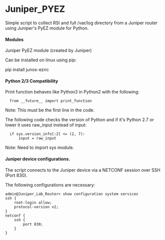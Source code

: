 # Juniper_PYEZ
Simple script to collect RSI and full /var/log directory from a Juniper router using Juniper's PyEZ module for Python.

#### Modules
Juniper PyEZ module (created by Juniper)

Can be installed on linux using pip:

  pip install junos-eznc

#### Python 2/3 Compatibility
Print function behaves like Python3 in Python2 with the following:
```
  from __future__ import print_function
```
Note: This must be the first line in the code.

The following code checks the version of Python and if it's Python 2.7 or lower it uses raw_input instead of input:
```
  if sys.version_info[:2] <= (2, 7):
	  input = raw_input
```
Note: Need to import sys module.

#### Juniper device configurations.
The script connects to the Juniper device via a NETCONF session over SSH (Port 830).

The following configurations are necessary:
```
admin@Juniper_Lab_Router> show configuration system services
ssh {
    root-login allow;
    protocol-version v2;
}
netconf {
    ssh {
        port 830;
    }
}
```
